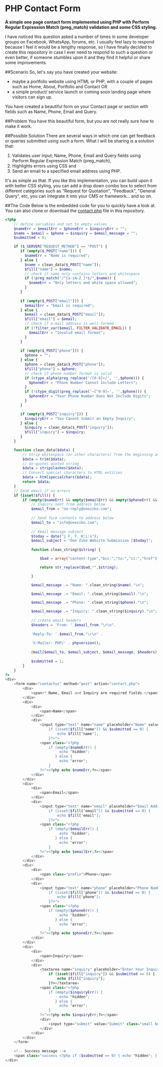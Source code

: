 # PHP Contact Form
**A simple one page contact form implemented using PHP with Perform Regular Expression Match (preg_match) validation and some CSS styling.**

I have noticed this question asked a number of times in some developer groups on Facebook, WhatsApp, forums, etc. I usually feel lazy to respond because I feel it would be a lengthy response, so I have finally decided to create this repository in case I ever need to respond to such a question or even better, if someone stumbles upon it and they find it helpful or share some improvements.

##Scenario
So, let's say you have created your website:
- maybe a portfolio website using HTML or PHP, with a couple of pages such as Home, About, Portfolio and Contact OR
- a simple product/ service launch or coming soon landing page where visitors can sign up.

You have created a beautiful form on your Contact page or section with fields such as Name, Phone, Email and Query.

##Problem
You have this beautiful form, but you are not really sure how to make it work.

##Possible Solution
There are several ways in which one can get feedback or queries submitted using such a form. What I will be sharing is a solution that:

1. Validates user input; Name, Phone, Email and Query fields using Perform Regular Expression Match (preg_match),
2. Highlights errors using CSS and
3. Send an email to a specified email address using PHP.

It's as simple as that. If you like this implementation, you can build upon it with better CSS styling, you can add a drop down combo box to select from different categories such as "Request for Quotation", "Feedback", "General Query", etc, you can integrate it into your CMS or framework... and so on.

##The Code
Below is the embedded code for you to quickly have a look at. You can also clone or download the [contact.php](https://github.com/Chizzoz/php-contact-form/blob/first/contact.php "contact.php") file in this repository.

``` php
<?php
	// define variables and set to empty values
	$nameErr = $emailErr = $phoneErr = $inquiryErr = "";
	$name = $email = $phone = $inquiry = $email_message = "";
	$submitted = 0;

	if ($_SERVER["REQUEST_METHOD"] == "POST") {
	   if (empty($_POST["name"])) {
		 $nameErr = "Name is required";
	   } else {
		 $name = clean_data($_POST["name"]);
		 $fill["name"] = $name;
		 // check if name only contains letters and whitespace
		 if (!preg_match("/^[a-zA-Z ]*$/",$name)) {
		   $nameErr = "Only letters and white space allowed"; 
		 }
	   }
	   
	   if (empty($_POST["email"])) {
		 $emailErr = "Email is required";
	   } else {
		 $email = clean_data($_POST["email"]);
		 $fill["email"] = $email;
		 // check if e-mail address is well-formed
		 if (!filter_var($email, FILTER_VALIDATE_EMAIL)) {
		   $emailErr = "Invalid email format"; 
		 }
	   }
		 
	   if (empty($_POST["phone"])) {
		 $phone = "";
	   } else {
		 $phone = clean_data($_POST["phone"]);
		 $fill["phone"] = $phone;
		 // check if phone number format is valid
		 if (ctype_alpha(preg_replace('/[0-9]+/', '',$phone))) {
		   $phoneErr = "Phone Number Cannot Include Letters"; 
		 }
		 if (!ctype_digit(preg_replace('~[^0-9]~', '',$phone))) {
		   $phoneErr = "Your Phone Number Does Not Include Digits"; 
		 }
	   }

	   if (empty($_POST["inquiry"])) {
		 $inquiryErr = "You Cannot Submit an Empty Inquiry";
	   } else {
		 $inquiry = clean_data($_POST["inquiry"]);
		 $fill["inquiry"] = $inquiry;
	   }
	}

	function clean_data($data) {
		// Strip whitespace (or other characters) from the beginning and end of string
		$data = trim($data);
		// Un-quotes quoted string
		$data = stripslashes($data);
		// Convert special characters to HTML entities
		$data = htmlspecialchars($data);
		return $data;
	}
	// Send email if no errors
	if (isset($fill)) {
		if (empty($nameErr) && empty($emailErr) && empty($phoneErr) && empty($inquiryErr)) {
			// Inquiry sent from address below
			$email_from = "no-reply@oneziko.com";
			
			// Send form contents to address below
			$email_to = "info@oneziko.com";
			
			// Email message subject
			$today = date("j F, Y. H:i:s");
			$email_subject = "One Ziko Website Submission [$today]";
			
			function clean_string($string) {

				$bad = array("content-type","bcc:","to:","cc:","href");

				return str_replace($bad,"",$string);

			}

			$email_message .= "Name: ".clean_string($name)."\n";

			$email_message .= "Email: ".clean_string($email)."\n";

			$email_message .= "Phone: ".clean_string($phone)."\n";

			$email_message .= "Inquiry: ".clean_string($inquiry)."\n";
			
			// create email headers
			$headers = 'From: '.$email_from."\r\n".
			 
			'Reply-To: '.$email_from."\r\n" .
			 
			'X-Mailer: PHP/' . phpversion();
			 
			@mail($email_to, $email_subject, $email_message, $headers);
			
			$submitted = 1;
		}
	}
?>
<div>
	<form name="contactus" method="post" action="contact.php">
		<div>
			<span>* Name, Email and Inquiry are required fields.</span>
		</div>
		<div>
			<div>
				<span>Name</span>
			</div>
			<div>
				<input type="text" name="name" placeholder="Name" value="<?php
					if (isset($fill["name"]) && $submitted == 0) {
						echo $fill["name"];
					}?>">
				<span class="<?php
					if (empty($nameErr)) {
						 echo "hidden";
					   } else {
						 echo "error";
					}
				?>"><?php echo $nameErr;?></span>
			</div>
		</div>
		<div>
			<div>
				<span>Email</span>
			</div>
			<div>
				<input type="text" name="email" placeholder="Email Address" value="<?php
					if (isset($fill["email"]) && $submitted == 0) {
						echo $fill["email"];
					}?>">
				<span class="<?php
					if (empty($emailErr)) {
						 echo "hidden";
					   } else {
						 echo "error";
					}
				?>"><?php echo $emailErr;?></span>
			</div>
		</div>
		<div>
			<div>
				<span class="prefix">Phone</span>
			</div>
			<div>
				<input type="text" name="phone" placeholder="Phone Number" value="<?php
					if (isset($fill["phone"]) && $submitted == 0) {
						echo $fill["phone"];
					}?>">
				<span class="<?php
					if (empty($phoneErr)) {
						 echo "hidden";
					   } else {
						 echo "error";
					}
				?>"><?php echo $phoneErr;?></span>
			</div>
		</div>
		<div>
			<div>
				<span>Inquiry</span>
			</div>
			<div>
				<textarea name="inquiry" placeholder="Enter Your Inquiry Here"><?php
					if (isset($fill["inquiry"]) && $submitted == 0) {
						echo $fill["inquiry"];
					}?></textarea>
				<span class="<?php
					if (empty($inquiryErr)) {
						 echo "hidden";
					   } else {
						 echo "error";
					}
				?>"><?php echo $inquiryErr;?></span>
				<div>
					<input type="submit" value="Submit" class="small button" />
				</div>
			</div>
		</div>
	</form>
			
	<!-- Success message -->
	<span class="success <?php if ($submitted == 0) { echo "hidden"; } ?>" >Inquiry <strong>Successfully sent</strong></span>
</div>
```
